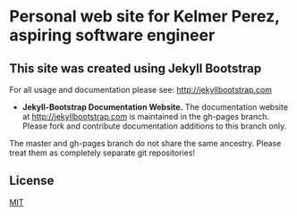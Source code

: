 # Personal web site for Kelmer Perez, aspiring software engineer

## This site was created using Jekyll Bootstrap

For all usage and documentation please see: <http://jekyllbootstrap.com>

- **Jekyll-Bootstrap Documentation Website.**
  The documentation website at <http://jekyllbootstrap.com> is maintained in the gh-pages branch.
  Please fork and contribute documentation additions to this branch only.

The master and gh-pages branch do not share the same ancestry. Please treat them as completely separate git repositories!


## License

[MIT](http://opensource.org/licenses/MIT)
